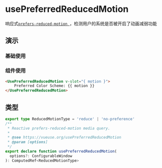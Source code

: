 # usePreferredReducedMotion

响应式[`prefers-reduced-motion
`](https://developer.mozilla.org/zh-CN/docs/Web/CSS/@media/prefers-reduced-motion)，检测用户的系统是否被开启了动画减弱功能

## 演示

### 基础使用

<demo src="./demo.vue" title="usePreferredReducedMotion" desc="响应式检测用户的系统是否被开启了动画减弱功能"></demo>

### 组件使用

```html
<UsePreferredReducedMotion v-slot="{ motion }">
    Preferred Color Scheme: {{ motion }}
</UsePreferredReducedMotion>
```


## 类型

```ts
export type ReducedMotionType = 'reduce' | 'no-preference'
/**
 * Reactive prefers-reduced-motion media query.
 *
 * @see https://vueuse.org/usePreferredReducedMotion
 * @param [options]
 */
export declare function usePreferredReducedMotion(
  options?: ConfigurableWindow
): ComputedRef<ReducedMotionType>
```
